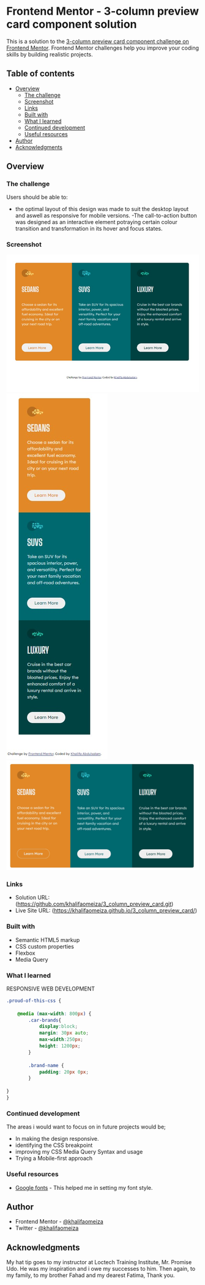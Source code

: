 # Frontend Mentor - 3-column preview card component solution

This is a solution to the [3-column preview card component challenge on Frontend Mentor](https://www.frontendmentor.io/challenges/3column-preview-card-component-pH92eAR2-). Frontend Mentor challenges help you improve your coding skills by building realistic projects. 


## Table of contents

- [Overview](#overview)
  - [The challenge](#the-challenge)
  - [Screenshot](#screenshot)
  - [Links](#links)
  - [Built with](#built-with)
  - [What I learned](#what-i-learned)
  - [Continued development](#continued-development)
  - [Useful resources](#useful-resources)
- [Author](#author)
- [Acknowledgments](#acknowledgments)


## Overview

### The challenge

Users should be able to:

- the optimal layout of this design was made to suit the desktop layout and aswell as responsive for mobile versions. 
-The call-to-action button was designed as an interactive element potraying certain colour transition and transformation in its hover and focus states.

### Screenshot

![](images/desktop_view_result.jpg)
![](images/mobile_version_result.jpg)
![](images/desktop_view_active_state.jpg)



### Links

- Solution URL:(https://github.com/khalifaomeiza/3_column_preview_card.git)
- Live Site URL:  (https://khalifaomeiza.github.io/3_column_preview_card/) 


### Built with

- Semantic HTML5 markup
- CSS custom properties
- Flexbox
- Media Query


### What I learned
RESPONSIVE WEB DEVELOPMENT


```css
.proud-of-this-css {
  
    @media (max-width: 800px) {
        .car-brands{
            display:block;
            margin: 30px auto;
            max-width:250px;
            height: 1200px;
        }

        .brand-name {
            padding: 20px 0px;
        }

}
}
```

### Continued development

The areas i would want to focus on in future projects would be;
- In making the design responsive.
- identifying the CSS breakpoint
- improving my CSS Media Query Syntax and usage
- Trying a Mobile-first approach



### Useful resources

- [Google fonts](https://fonts.google.com/) - This helped me in setting my font style.



## Author

- Frontend Mentor - [@khalifaomeiza](https://www.frontendmentor.io/profile/khalifaomeiza)
- Twitter - [@khalifaomeiza](https://www.twitter.com/khalifaomeiza)



## Acknowledgments

My hat tip goes to my instructor at Loctech Training Institute, Mr. Promise Udo. He was my inspiration and i owe my successes to him. Then again, to my family, to my brother Fahad and my dearest Fatima, Thank you.


